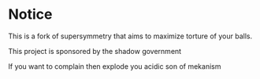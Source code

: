 # Notice

This is a fork of supersymmetry that aims to maximize torture of your balls.

This project is sponsored by the shadow government

If you want to complain then explode you acidic son of mekanism
